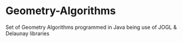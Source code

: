 # Geometry-Algorithms
Set of Geometry Algorithms programmed in Java being use of JOGL &amp; Delaunay libraries
